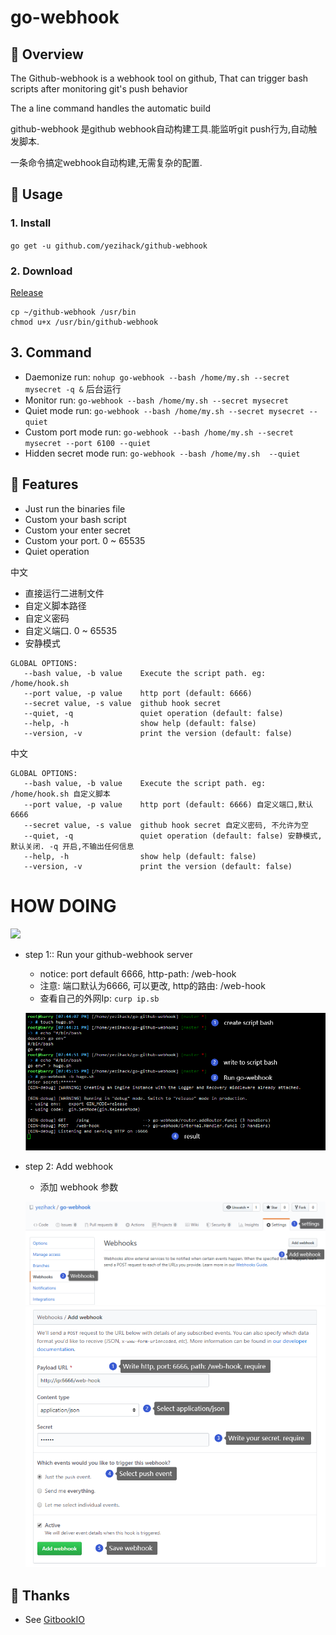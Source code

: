 # go-webhook



## 📡 Overview
The Github-webhook is a webhook tool on github, 
That can trigger bash scripts after monitoring git's push behavior

The a line command handles the automatic build

github-webhook 是github webhook自动构建工具.能监听git push行为,自动触发脚本.

一条命令搞定webhook自动构建,无需复杂的配置.

## 📜 Usage
### 1. Install
`go get -u github.com/yezihack/github-webhook`
### 2. Download
[Release](https://github.com/yezihack/github-webhook/releases)

```shell script
cp ~/github-webhook /usr/bin
chmod u+x /usr/bin/github-webhook
```

## 3. Command
- Daemonize run:  `nohup go-webhook --bash /home/my.sh --secret mysecret -q &`  后台运行
- Monitor run: `go-webhook --bash /home/my.sh --secret mysecret`
- Quiet mode run: `go-webhook --bash /home/my.sh --secret mysecret --quiet`
- Custom port mode run: `go-webhook --bash /home/my.sh --secret mysecret --port 6100 --quiet`
- Hidden secret mode run: `go-webhook --bash /home/my.sh  --quiet` 


## 💌 Features
- Just run the binaries file 
- Custom your bash script
- Custom your enter secret
- Custom your port. 0 ~ 65535
- Quiet operation

中文 
- 直接运行二进制文件
- 自定义脚本路径
- 自定义密码
- 自定义端口. 0 ~ 65535
- 安静模式

```text
GLOBAL OPTIONS:
   --bash value, -b value    Execute the script path. eg: /home/hook.sh
   --port value, -p value    http port (default: 6666)
   --secret value, -s value  github hook secret
   --quiet, -q               quiet operation (default: false)
   --help, -h                show help (default: false)
   --version, -v             print the version (default: false)
```
中文
```text
GLOBAL OPTIONS:
   --bash value, -b value    Execute the script path. eg: /home/hook.sh 自定义脚本
   --port value, -p value    http port (default: 6666) 自定义端口,默认6666
   --secret value, -s value  github hook secret 自定义密码, 不允许为空
   --quiet, -q               quiet operation (default: false) 安静模式,默认关闭. -q 开启,不输出任何信息
   --help, -h                show help (default: false) 
   --version, -v             print the version (default: false)

```
# HOW DOING

![](help/ae3edeb82083683a.jpg)


- step 1:: Run your github-webhook server

  - notice: port default 6666, http-path: /web-hook
  - 注意: 端口默认为6666, 可以更改, http的路由: /web-hook
  - 查看自己的外网Ip: `curp ip.sb`

  ![image-20200422194800401](assets/image-20200422194800401.png)

- step 2: Add webhook
  - 添加 webhook 参数
  
  ![image-20200422194224139](assets/image-20200422194224139.png)
  ![image-20200422195200683](assets/image-20200422195200683.png)



## 👋 Thanks
- See [GitbookIO](https://github.com/GitbookIO/go-github-webhook)

